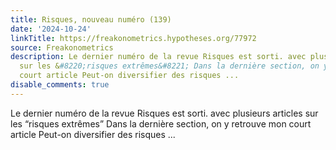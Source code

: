 ```yaml
---
title: Risques, nouveau numéro (139)
date: '2024-10-24'
linkTitle: https://freakonometrics.hypotheses.org/77972
source: Freakonometrics
description: Le dernier numéro de la revue Risques est sorti. avec plusieurs articles
  sur les &#8220;risques extrêmes&#8221; Dans la dernière section, on y retrouve mon
  court article Peut-on diversifier des risques ...
disable_comments: true
---
```

Le dernier numéro de la revue Risques est sorti. avec plusieurs articles sur les &#8220;risques extrêmes&#8221; Dans la dernière section, on y retrouve mon court article Peut-on diversifier des risques ...